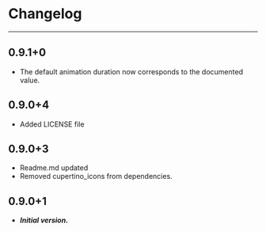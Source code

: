 # Changelog

---

## 0.9.1+0

- The default animation duration now corresponds to the documented value.

## 0.9.0+4

- Added LICENSE file

## 0.9.0+3

- Readme.md updated
- Removed cupertino_icons from dependencies.

## 0.9.0+1

- **_Initial version._**
